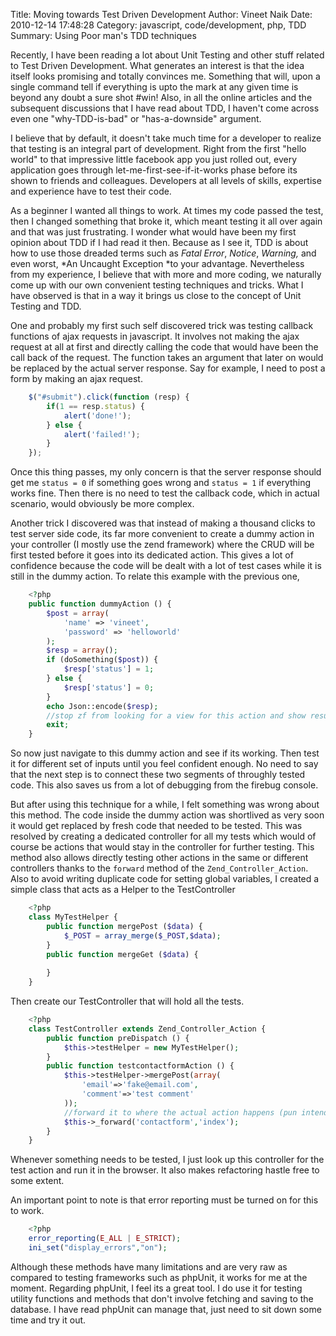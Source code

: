 Title: Moving towards Test Driven Development
Author: Vineet Naik
Date: 2010-12-14 17:48:28
Category: javascript, code/development, php, TDD
Summary: Using Poor man's TDD techniques

Recently, I have been reading a lot about Unit Testing and other stuff
related to Test Driven Development. What generates an interest is that
the idea itself looks promising and totally convinces me. Something
that will, upon a single command tell if everything is upto the mark
at any given time is beyond any doubt a sure shot #win! Also, in all
the online articles and the subsequent discussions that I have read
about TDD, I haven't come across even one "why-TDD-is-bad" or
"has-a-downside" argument.

I believe that by default, it doesn't take much time for a developer
to realize that testing is an integral part of development. Right from
the first "hello world" to that impressive little facebook app you
just rolled out, every application goes through
let-me-first-see-if-it-works phase before its shown to friends and
colleagues. Developers at all levels of skills, expertise and
experience have to test their code.

As a beginner I wanted all things to work. At times my code passed the
test, then I changed something that broke it, which meant testing it
all over again and that was just frustrating. I wonder what would have
been my first opinion about TDD if I had read it then. Because as I
see it, TDD is about how to use those dreaded terms such as *Fatal
Error*, *Notice*, *Warning,* and even worst, *An Uncaught Exception
*to your advantage. Nevertheless from my experience, I believe that
with more and more coding, we naturally come up with our own
convenient testing techniques and tricks. What I have observed is that
in a way it brings us close to the concept of Unit Testing and TDD.

One and probably my first such self discovered trick was testing
callback functions of ajax requests in javascript. It involves not
making the ajax request at all at first and directly calling the code
that would have been the call back of the request. The function takes
an argument that later on would be replaced by the actual server
response. Say for example, I need to post a form by making an ajax
request.

```javascript
    $("#submit").click(function (resp) {
        if(1 == resp.status) {
            alert('done!');                 
        } else {          
            alert('failed!');
        }
    });
```

Once this thing passes, my only concern is that the server response
should get me ``status = 0`` if something goes wrong and ``status =
1`` if everything works fine. Then there is no need to test the
callback code, which in actual scenario, would obviously be more
complex.

Another trick I discovered was that instead of making a thousand
clicks to test server side code, its far more convenient to create a
dummy action in your controller (I mostly use the zend framework)
where the CRUD will be first tested before it goes into its dedicated
action. This gives a lot of confidence because the code will be dealt
with a lot of test cases while it is still in the dummy action. To
relate this example with the previous one,

```php
    <?php
    public function dummyAction () {
        $post = array(
            'name' => 'vineet', 
            'password' => 'helloworld'
        );    
        $resp = array();    
        if (doSomething($post)) {
            $resp['status'] = 1;
        } else {
            $resp['status'] = 0;
        }    
        echo Json::encode($resp);    
        //stop zf from looking for a view for this action and show result in browser for now    
        exit; 
    }
```

So now just navigate to this dummy action and see if its working. Then
test it for different set of inputs until you feel confident
enough. No need to say that the next step is to connect these two
segments of throughly tested code. This also saves us from a lot of
debugging from the firebug console.

But after using this technique for a while, I felt something was wrong
about this method. The code inside the dummy action was shortlived as
very soon it would get replaced by fresh code that needed to be
tested. This was resolved by creating a dedicated controller for all
my tests which would of course be actions that would stay in the
controller for further testing. This method also allows directly
testing other actions in the same or different controllers thanks to
the ``forward`` method of the ``Zend_Controller_Action``. Also to avoid
writing duplicate code for setting global variables, I created a
simple class that acts as a Helper to the TestController

```php
    <?php
    class MyTestHelper {
        public function mergePost ($data) {
            $_POST = array_merge($_POST,$data);
        }
        public function mergeGet ($data) {
    
        }
    }
```

Then create our TestController that will hold all the tests.

```php
    <?php    
    class TestController extends Zend_Controller_Action {
        public function preDispatch () {
            $this->testHelper = new MyTestHelper();
        }
        public function testcontactformAction () {
            $this->testHelper->mergePost(array(
                'email'=>'fake@email.com',
                'comment'=>'test comment'
            ));
            //forward it to where the actual action happens (pun intended!)
            $this->_forward('contactform','index');
        }
    }    
```

Whenever something needs to be tested, I just look up this controller
for the test action and run it in the browser. It also makes
refactoring hastle free to some extent.

An important point to note is that error reporting must be turned on
for this to work.

```php
    <?php    
    error_reporting(E_ALL | E_STRICT);
    ini_set("display_errors","on");
```

Although these methods have many limitations and are very raw as
compared to testing frameworks such as phpUnit, it works for me at the
moment. Regarding phpUnit, I feel its a great tool. I do use it for
testing utility functions and methods that don't involve fetching and
saving to the database. I have read phpUnit can manage that, just need
to sit down some time and try it out.
